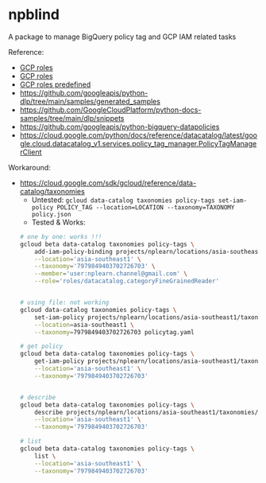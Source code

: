 # npblind
A package to manage BigQuery policy tag and GCP IAM related tasks

Reference:
- [GCP roles](https://github.com/ecneladis/gcp_managed_roles/blob/master/gcp-roles.json)
- [GCP roles](https://cloud.google.com/iam/docs/understanding-roles)
- [GCP roles predefined](https://codehex.dev/gcp_predefined_roles/)
- https://github.com/googleapis/python-dlp/tree/main/samples/generated_samples
- https://github.com/GoogleCloudPlatform/python-docs-samples/tree/main/dlp/snippets
- https://github.com/googleapis/python-bigquery-datapolicies
- https://cloud.google.com/python/docs/reference/datacatalog/latest/google.cloud.datacatalog_v1.services.policy_tag_manager.PolicyTagManagerClient


Workaround:
- https://cloud.google.com/sdk/gcloud/reference/data-catalog/taxonomies
  - Untested: `gcloud data-catalog taxonomies policy-tags set-iam-policy POLICY_TAG --location=LOCATION --taxonomy=TAXONOMY policy.json`
  - Tested & Works:
  ```bash
  # one by one: works !!!
  gcloud beta data-catalog taxonomies policy-tags \
      add-iam-policy-binding projects/nplearn/locations/asia-southeast1/taxonomies/7979849403702726703/policyTags/6110705995628818296 \
      --location='asia-southeast1' \
      --taxonomy='7979849403702726703' \
      --member='user:nplearn.channel@gmail.com' \
      --role='roles/datacatalog.categoryFineGrainedReader'


  # using file: not working
  gcloud data-catalog taxonomies policy-tags \
      set-iam-policy projects/nplearn/locations/asia-southeast1/taxonomies/7979849403702726703/policyTags/6110705995628818296 \
      --location=asia-southeast1 \
      --taxonomy=7979849403702726703 policytag.yaml

  # get policy
  gcloud beta data-catalog taxonomies policy-tags \
      get-iam-policy projects/nplearn/locations/asia-southeast1/taxonomies/7979849403702726703/policyTags/6110705995628818296 \
      --location='asia-southeast1' \
      --taxonomy='7979849403702726703'


  # describe
  gcloud beta data-catalog taxonomies policy-tags \
      describe projects/nplearn/locations/asia-southeast1/taxonomies/7979849403702726703/policyTags/6110705995628818296 \
      --location='asia-southeast1' \
      --taxonomy='7979849403702726703'

  # list
  gcloud beta data-catalog taxonomies policy-tags \
      list \
      --location='asia-southeast1' \
      --taxonomy='7979849403702726703'
  ```
